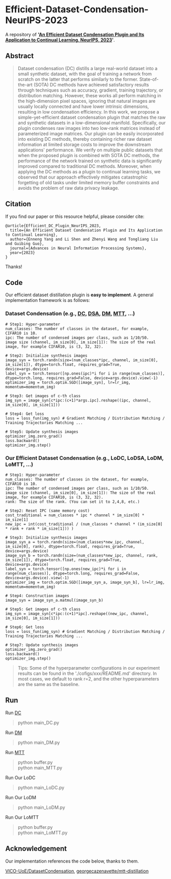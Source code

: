 # Efficient-Dataset-Condensation-NeurIPS-2023

A repository of **'[An Efficient Dataset Condensation Plugin and Its Application to Continual Learning. NeurIPS, 2023]()'**.


## Abstract
> Dataset condensation (DC) distills a large real-world dataset into a small synthetic dataset, with the goal of training a network from scratch on the latter that performs similarly to the former. State-of-the-art (SOTA) DC methods have achieved satisfactory results through techniques such as accuracy, gradient, training trajectory, or distribution matching. However, these works all perform matching in the high-dimension pixel spaces, ignoring that natural images are usually locally connected and have lower intrinsic dimensions, resulting in low condensation efficiency.  In this work, we propose a simple-yet-efficient dataset condensation plugin that matches the raw and synthetic datasets in a low-dimensional manifold. Specifically, our plugin condenses raw images into two low-rank matrices instead of parameterized image matrices. Our plugin can be easily incorporated into existing DC methods, thereby containing richer raw dataset information at limited storage costs to improve the downstream applications' performance.  We verify on multiple public datasets that when the proposed plugin is combined with SOTA DC methods, the performance of the network trained on synthetic data is significantly improved compared to traditional DC methods. Moreover, when applying the DC methods as a plugin to continual learning tasks, we observed that our approach effectively mitigates catastrophic forgetting of old tasks under limited memory buffer constraints and avoids the problem of raw data privacy leakage.

## Citation
If you find our paper or this resource helpful, please consider cite:
```
@article{Efficient_DC_Plugin_NeurIPS_2023,
  title={An Efficient Dataset Condensation Plugin and Its Application to Continual Learning},
  author={Enneng Yang and Li Shen and Zhenyi Wang and Tongliang Liu and Guibing Guo},
  journal={Advances in Neural Information Processing Systems},
  year={2023}
}
```
Thanks!

## Code

Our efficient dataset distillation plugin is **easy to implement**. A general implementation framework is as follows:

### Dataset Condensation (e.g., [DC](https://openreview.net/pdf?id=mSAKhLYLSsl), [DSA](https://proceedings.mlr.press/v139/zhao21a/zhao21a.pdf), [DM](https://arxiv.org/pdf/2110.04181.pdf), [MTT](https://arxiv.org/pdf/2203.11932.pdf), ...)
```
# Step1: Hyper-parameter
num_classes: The number of classes in the dataset, for example, CIFAR10 is 10.    
ipc: The number of condensed images per class, such as 1/10/50.
image size (channel, im_size[0], im_size[1]): The size of the real image, for example CIFAR10, is (3, 32, 32).

# Step2: Initialize synthesis images
image_syn = torch.randn(size=(num_classes*ipc, channel, im_size[0], im_size[1]), dtype=torch.float, requires_grad=True, device=args.device)  
label_syn = torch.tensor([np.ones(ipc)*i for i in range(num_classes)], dtype=torch.long, requires_grad=False, device=args.device).view(-1)
optimizer_img = torch.optim.SGD([image_syn], lr=lr_img, momentum=momentum_img)

# Step3: Get images of c-th class
img_syn = image_syn[c*ipc:(c+1)*args.ipc].reshape((ipc, channel, im_size[0], im_size[1]))

# Step4: Get loss
loss = loss_fun(img_syn) # Gradient Matching / Distribution Matching / Training Trajectories Matching ...

# Step5: Update synthesis images
optimizer_img.zero_grad()
loss.backward()
optimizer_img.step()
```

### Our Efficient Dataset Condensation (e.g., LoDC, LoDSA, LoDM, LoMTT, ...)

```
# Step1: Hyper-parameter
num_classes: The number of classes in the dataset, for example, CIFAR10 is 10.  
ipc: The number of condensed images per class, such as 1/10/50.
image size (channel, im_size[0], im_size[1]): The size of the real image, for example CIFAR10, is (3, 32, 32).
rank: The size of the rank. (You can set it to 2,4,8, etc.)

# Step2: Reset IPC (same memory cost)
cost_traditional = num_classes * ipc * channel * im_size[0] * im_size[1]
new_ipc = int(cost_traditional / (num_classes * channel * (im_size[0] * rank + rank * im_size[1])) )

# Step3: Initialize synthesis images
image_syn_a = torch.randn(size=(num_classes*new_ipc, channel, im_size[0], rank), dtype=torch.float, requires_grad=True, device=args.device)
image_syn_b = torch.randn(size=(num_classes*new_ipc, channel, rank, im_size[1]), dtype=torch.float, requires_grad=True, device=args.device)
label_syn = torch.tensor([np.ones(new_ipc)*i for i in range(num_classes)], dtype=torch.long, requires_grad=False, device=args.device).view(-1)
optimizer_img = torch.optim.SGD([image_syn_a, image_syn_b], lr=lr_img, momentum=momentum_img)

# Step4: Construction images
image_syn = image_syn_a.matmul(image_syn_b)

# Step5: Get images of c-th class
img_syn = image_syn[c*ipc:(c+1)*ipc].reshape((new_ipc, channel, im_size[0], im_size[1]))

# Step6: Get loss
loss = loss_fun(img_syn) # Gradient Matching / Distribution Matching / Training Trajectories Matching ...

# Step7: Update synthesis images
optimizer_img.zero_grad()
loss.backward()
optimizer_img.step()
```

> Tips: Some of the hyperparameter configurations in our experiment results can be found in the './cofigs/xxx/README.md' directory.
In most cases, we default to rank r=2, and the other hyperparameters are the same as the baseline.

## Run

Run [DC](https://openreview.net/pdf?id=mSAKhLYLSsl)
> python main_DC.py

Run [DM](https://arxiv.org/pdf/2110.04181.pdf)
> python main_DM.py

Run [MTT](https://arxiv.org/pdf/2203.11932.pdf)
> python buffer.py <br>
> python main_MTT.py

Run Our LoDC
> python main_LoDC.py

Run Our LoDM
> python main_LoDM.py

Run Our LoMTT
> python buffer.py <br>
> python main_LoMTT.py



## Acknowledgement
Our implementation references the code below, thanks to them.

[VICO-UoE/DatasetCondensation](https://github.com/VICO-UoE/DatasetCondensation),
[georgecazenavette/mtt-distillation](https://github.com/georgecazenavette/mtt-distillation)

